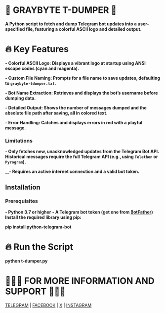 # 💚 GRAYBYTE T-DUMPER 💚 

__A Python script to fetch and dump Telegram bot updates into a user-specified file, featuring a colorful ASCII logo and detailed output.__



# 🔥 Key Features
__- **Colorful ASCII Logo**: Displays a vibrant logo at startup using ANSI escape codes (cyan and magenta).__

__- **Custom File Naming**: Prompts for a file name to save updates, defaulting to `graybyte-tdumper.txt`.__

__- **Bot Name Extraction**: Retrieves and displays the bot’s username before dumping data.__

__- **Detailed Output**: Shows the number of messages dumped and the absolute file path after saving, all in colored text.__

__- **Error Handling**: Catches and displays errors in red with a playful message.__

### Limitations
__- Only fetches new, unacknowledged updates from the Telegram Bot API. Historical messages require the full Telegram API (e.g., using `Telethon` or `Pyrogram`).__

____- Requires an active internet connection and a valid bot token.__

## Installation

### Prerequisites
__- Python 3.7 or higher__
__- A Telegram bot token (get one from [BotFather](https://t.me/BotFather))__
__Install the required library using pip:__

__pip install python-telegram-bot__

# 🔥 Run the Script

__python t-dumper.py__

# 👨🏻‍💻 FOR MORE INFORMATION AND SUPPORT 👨🏻‍💻

[TELEGRAM](https://t.me/rex_cc) | 
[FACEBOOK](https://www.facebook.com/graybyt3) | 
[X](https://x.com/gray_byte) | 
[INSTAGRAM](https://www.instagram.com/gray_byte)


